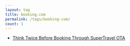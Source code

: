 ```yaml
---
layout: tag
title: booking.com
permalink: /tags/booking-com/
count: 1
---
```


- [Think Twice Before Booking Through SuperTravel OTA](https://ansonliu.com/2023/05/supertravel-booking-ota/)
